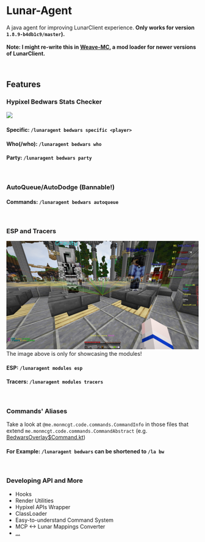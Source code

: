 # Lunar-Agent
A java agent for improving LunarClient experience.
<strong>Only works for version `1.8.9-b4db1c9/master`).</strong>
<br>
<br>
<strong>Note: I might re-write this in [Weave-MC](https://github.com/Weave-MC/), a mod loader for newer versions of LunarClient.</strong>

<br>

## Features

### Hypixel Bedwars Stats Checker
![](https://github.com/Monmcgt/Lunar-Agent/blob/master/assets/bedwars-stats.gif?raw=true)
#### Specific: `/lunaragent bedwars specific <player>`
#### Who(/who): `/lunaragent bedwars who`
#### Party: `/lunaragent bedwars party`

<br>

### AutoQueue/AutoDodge <strong>(Bannable!)</strong>
#### Commands: `/lunaragent bedwars autoqueue`

<br>

### ESP and Tracers
![](https://github.com/Monmcgt/Lunar-Agent/blob/master/assets/ESP-Tracers.png?raw=true)
The image above is only for showcasing the modules!
#### ESP: `/lunaragent modules esp`
#### Tracers: `/lunaragent modules tracers`

<br>

### Commands' Aliases
Take a look at `@me.monmcgt.code.commands.CommandInfo` in those files that extend `me.monmcgt.code.commands.CommandAbstract` (e.g. <a href="https://github.com/Monmcgt/Lunar-Agent/blob/cc9ba6aaf0e052e3510540d990f710ff23a57af5/src/main/java/me/monmcgt/code/commands/impl/overlay/BedwarsOverlay%24Command.kt#L17">BedwarsOverlay$Command.kt</a>)
#### For Example: `/lunaragent bedwars` can be shortened to `/la bw`

<br>

### Developing API and More
<ul>
<li>Hooks</li>
<li>Render Utilities</li>
<li>Hypixel APIs Wrapper</li>
<li>ClassLoader</li>
<li>Easy-to-understand Command System</li>
<li>MCP <-> Lunar Mappings Converter</li>
<li><a href="https://github.com/Monmcgt/Lunar-Agent/tree/master/src/main/java/me/monmcgt/code">...</a></li>
</ul>
